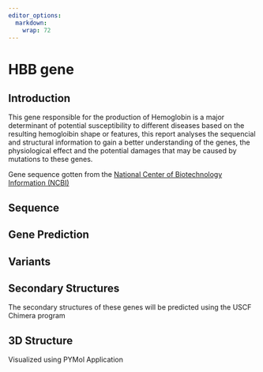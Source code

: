 ```yaml
---
editor_options: 
  markdown: 
    wrap: 72
---
```


# HBB gene

## Introduction

This gene responsible for the production of Hemoglobin is a major
determinant of potential susceptibility to different diseases based on
the resulting hemogloibin shape or features, this report analyses the
sequencial and structural information to gain a better understanding of
the genes, the physiological effect and the potential damages that may
be caused by mutations to these genes.

Gene sequence gotten from the [National Center of Biotechnology Information (NCBI)](https://www.ncbi.nlm.nih.gov/)
## Sequence

## Gene Prediction

## Variants

## Secondary Structures
The secondary structures of these genes will be predicted using the USCF Chimera program 

## 3D Structure
Visualized using PYMol Application